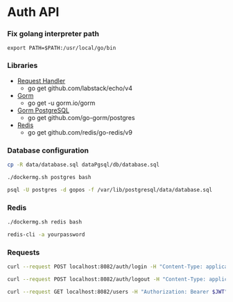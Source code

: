 # Auth API

### Fix golang interpreter path
```
export PATH=$PATH:/usr/local/go/bin
```

### Libraries
- [Request Handler](https://echo.labstack.com/docs/quick-start)
  - go get github.com/labstack/echo/v4
- [Gorm](https://gorm.io/)
  - go get -u gorm.io/gorm
- [Gorm PostgreSQL](https://github.com/go-gorm/postgres)
	- go get github.com/go-gorm/postgres
- [Redis](https://github.com/redis/go-redis)
  - go get github.com/redis/go-redis/v9

### Database configuration
```sh
cp -R data/database.sql dataPgsql/db/database.sql

./dockermg.sh postgres bash

psql -U postgres -d gopos -f /var/lib/postgresql/data/database.sql
```

### Redis
```sh
./dockermg.sh redis bash

redis-cli -a yourpassword
```

### Requests
```sh
curl --request POST localhost:8082/auth/login -H "Content-Type: application/json" -d '{"email":"admin@example.com", "password":"user_pass"}'

curl --request POST localhost:8082/auth/logout -H "Content-Type: application/json" -d '{"email":"admin@example.com"}'

curl --request GET localhost:8082/users -H "Authorization: Bearer $JWT"
```
